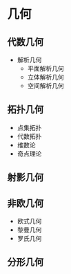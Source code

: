 # 几何

## 代数几何
* 解析几何
  * 平面解析几何
  * 立体解析几何
  * 空间解析几何

## 拓扑几何
* 点集拓扑
* 代数拓扑
* 维数论
* 奇点理论

## 射影几何

## 非欧几何
* 欧式几何
* 黎曼几何
* 罗氏几何

## 分形几何